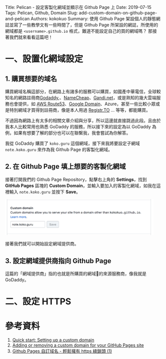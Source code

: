 Title: Pelican - 設定客製化網域並顯示在 Github Page 上 
Date: 2019-07-15
Tags: Pelican, Github, Domain
Slug: add-custom-domain-on-github-page-and-pelican
Authors: kokokuo
Summary: 使用 Github Page 架設個人的靜態網誌並寫了一些教學文有一些時間了，但是 Github Page 所架設的網誌，所使用的網域都是 `<username>.github.io` 格式，難道不能設定自己的買的網域嗎？ 那接著我們就來看看這篇吧！


# 一、設置化網域設定

## 1. 購買想要的域名
購買網域名稱這部分，在網路上有諸多的服務可以購買，如國產中華電信，全球較知名的網路註冊商[Godaddy](https://tw.godaddy.com),、[NameCheap](https://www.namecheap.com/)、[Gandi.net](https://www.gandi.net)，或是熟知的幾大雲端服務也會提供，如 [AWS Route53](https://docs.aws.amazon.com/zh_cn/Route53/latest/DeveloperGuide/registrar.html)、[Google Domain](https://domains.google/#/)、Azure，甚至一些比較小眾或是特別網域才買得到註冊商，像是本人用過 [Registr.TO](https://register.to/) ... 等等，都能購買。

不過因為網路上有太多的相關文章介紹與分享，所以這邊就直接跳過此段。且由於我本人比較常用也熟悉 GoDaddy 的服務，所以接下來的設定為以 GoDaddy 為例，如果有想要了解的部分也可以在聯繫我，我會嘗試為你解答。

我從 GoDaddy 購買了 `koko.guru` 這個網域，接下來我將要設定子網域 `note.koko.guru` 來作為我 Github Page 的客製化網域。

## 2. 在 Github Page 填上想要的客製化網域
接著打開我們的 Github Page Repository，點擊右上角的 **Settings**，找到 **GitHub Pages** 區塊的 **Custom Domain**，並輸入要加入的客製化網域，如我在這裡輸入 `note.koko.guru` 並按下 **Save**。

<img src="../images/20190715-add-custom-domain-on-github-page-and-pelican/github-page-setting-add-custom-domain.png" alt="github-page-setting-add-custom-domain" width="480px"/>

接著我們就可以開始設定網域提供商。

## 3. 設定網域提供商指向 Github Page
這篇的「網域提供商」指的也就是所購買的網域的來源服務商，像我就是 GoDaddy。

# 二、設定 HTTPS

# 參考資料
1. [Quick start: Setting up a custom domain](https://help.github.com/en/articles/quick-start-setting-up-a-custom-domain)
2. [Adding or removing a custom domain for your GitHub Pages site](https://help.github.com/en/articles/adding-or-removing-a-custom-domain-for-your-github-pages-site)
3. [Github Pages 自訂域名 - 輕鬆擁有 https 綠鎖頭 (1)](https://blog.dmoon.tw/github-pages-custom-domain/index.html)